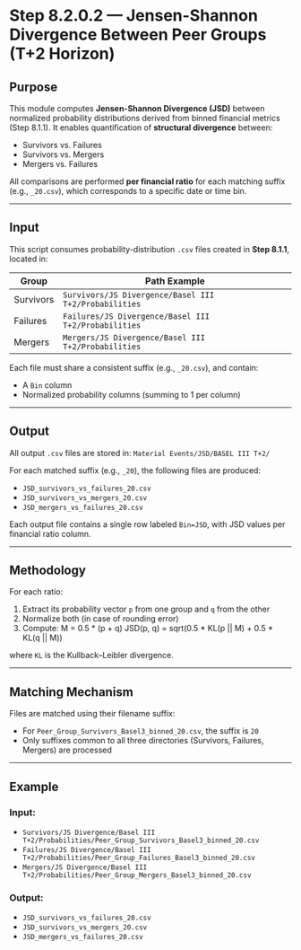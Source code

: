 # Step 8.2.0.2 — Jensen-Shannon Divergence Between Peer Groups (T+2 Horizon)

## Purpose

This module computes **Jensen-Shannon Divergence (JSD)** between normalized probability distributions derived from binned financial metrics (Step 8.1.1). It enables quantification of **structural divergence** between:

- Survivors vs. Failures  
- Survivors vs. Mergers  
- Mergers vs. Failures  

All comparisons are performed **per financial ratio** for each matching suffix (e.g., `_20.csv`), which corresponds to a specific date or time bin.

---

## Input

This script consumes probability-distribution `.csv` files created in **Step 8.1.1**, located in:

| Group      | Path Example                                                                 |
|------------|-------------------------------------------------------------------------------|
| Survivors  | `Survivors/JS Divergence/Basel III T+2/Probabilities`                        |
| Failures   | `Failures/JS Divergence/Basel III T+2/Probabilities`                         |
| Mergers    | `Mergers/JS Divergence/Basel III T+2/Probabilities`                          |

Each file must share a consistent suffix (e.g., `_20.csv`), and contain:
- A `Bin` column
- Normalized probability columns (summing to 1 per column)

---

## Output

All output `.csv` files are stored in: `Material Events/JSD/BASEL III T+2/`


For each matched suffix (e.g., `_20`), the following files are produced:

- `JSD_survivors_vs_failures_20.csv`
- `JSD_survivors_vs_mergers_20.csv`
- `JSD_mergers_vs_failures_20.csv`

Each output file contains a single row labeled `Bin=JSD`, with JSD values per financial ratio column.

---

## Methodology

For each ratio:
1. Extract its probability vector `p` from one group and `q` from the other
2. Normalize both (in case of rounding error)
3. Compute: M = 0.5 * (p + q)
JSD(p, q) = sqrt(0.5 * KL(p || M) + 0.5 * KL(q || M))

where `KL` is the Kullback–Leibler divergence.

---

## Matching Mechanism

Files are matched using their filename suffix:
- For `Peer_Group_Survivors_Basel3_binned_20.csv`, the suffix is `20`
- Only suffixes common to all three directories (Survivors, Failures, Mergers) are processed

---

## Example

### Input:

- `Survivors/JS Divergence/Basel III T+2/Probabilities/Peer_Group_Survivors_Basel3_binned_20.csv`
- `Failures/JS Divergence/Basel III T+2/Probabilities/Peer_Group_Failures_Basel3_binned_20.csv`
- `Mergers/JS Divergence/Basel III T+2/Probabilities/Peer_Group_Mergers_Basel3_binned_20.csv`


### Output:

- `JSD_survivors_vs_failures_20.csv`
- `JSD_survivors_vs_mergers_20.csv`
- `JSD_mergers_vs_failures_20.csv`


